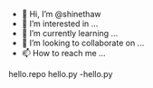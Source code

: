 - 👋 Hi, I’m @shinethaw
- 👀 I’m interested in ...
- 🌱 I’m currently learning ...
- 💞️ I’m looking to collaborate on ...
- 📫 How to reach me ...

<!---
shinethaw/shinethaw is a ✨ special ✨ repository because its `README.md` (this file) appears on your GitHub profile.
You can click the Preview link to take a look at your changes.
--->
hello.repo
hello.py
-hello.py
